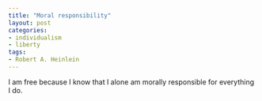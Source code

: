 ```yaml
---
title: "Moral responsibility"
layout: post
categories:
- individualism
- liberty
tags:
- Robert A. Heinlein
---
```


I am free because I know that I alone am morally responsible for everything I do.